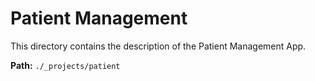 # Patient Management

This directory contains the description of the Patient Management App.

**Path:** `./_projects/patient`